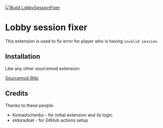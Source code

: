 [![Build LobbySessionFixer](https://github.com/leftas/LobbySessionFixer/actions/workflows/build.yml/badge.svg)](https://github.com/leftas/LobbySessionFixer/actions/workflows/build.yml)
# Lobby session fixer

This extension is used to fix error for player who is having `invalid session`.



## Installation

Like any other sourcemod extension:

[Sourcemod Wiki](https://wiki.alliedmods.net/Managing_your_sourcemod_installation#:~:text=To%20install%20an%20extension%20you,extension%3E%20in%20the%20server%20console.)
## Credits

Thanks to these people:

- Komashchenko - for initial extension and its logic.
- eldoradoel - for GitHub actions setup

